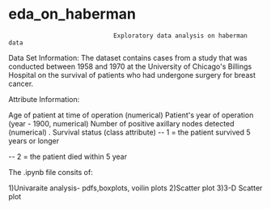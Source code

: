 # eda_on_haberman
                                 Exploratory data analysis on haberman data
                                 

Data Set Information: The dataset contains cases from a study that was conducted between 1958 and 1970 at the University of Chicago's Billings Hospital on the survival of patients who had undergone surgery for breast cancer.

Attribute Information:

Age of patient at time of operation (numerical)
Patient's year of operation (year - 1900, numerical)
Number of positive axillary nodes detected (numerical)
. Survival status (class attribute)
-- 1 = the patient survived 5 years or longer

-- 2 = the patient died within 5 year


The .ipynb file consits of:

1)Univaraite analysis- pdfs,boxplots, voilin plots
2)Scatter plot
3)3-D Scatter plot

